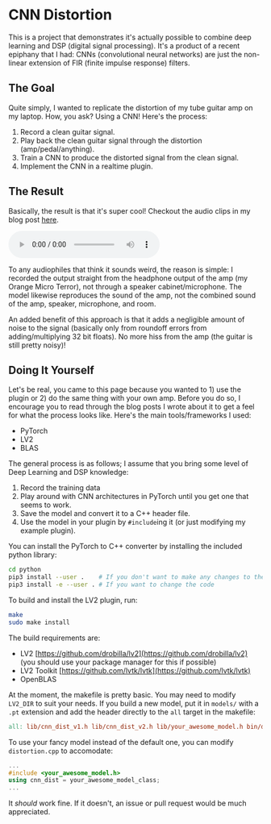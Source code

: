 CNN Distortion
==============

This is a project that demonstrates it's actually possible to combine deep
learning and DSP (digital signal processing). It's a product of a recent
epiphany that I had: CNNs (convolutional neural networks) are just the
non-linear extension of FIR (finite impulse response) filters.

The Goal
--------

Quite simply, I wanted to replicate the distortion of my tube guitar amp on my
laptop. How, you ask? Using a CNN! Here's the process:

1. Record a clean guitar signal.
2. Play back the clean guitar signal through the distortion (amp/pedal/anything).
3. Train a CNN to produce the distorted signal from the clean signal.
4. Implement the CNN in a realtime plugin.

The Result
----------

Basically, the result is that it's super cool! Checkout the audio clips in my
blog post [here](https://michaelganger.org/articles/index.php/2019/10/31/from-numbers-to-rockstar/).

<audio controls="" src="https://michaelganger.org/articles/wp-content/uploads/2019/10/medium-1.mp3"></audio>

To any audiophiles that think it sounds weird, the reason is simple: I recorded
the output straight from the headphone output of the amp (my Orange Micro
Terror), not through a speaker cabinet/microphone. The model likewise
reproduces the sound of the amp, not the combined sound of the amp, speaker,
microphone, and room.

An added benefit of this approach is that it adds a negligible amount of noise
to the signal (basically only from roundoff errors from adding/multiplying 32
bit floats). No more hiss from the amp (the guitar is still pretty noisy)!

Doing It Yourself
-----------------

Let's be real, you came to this page because you wanted to 1) use the plugin or
2) do the same thing with your own amp. Before you do so, I encourage you to read
through the blog posts I wrote about it to get a feel for what the process
looks like. Here's the main tools/frameworks I used:

 - PyTorch
 - LV2
 - BLAS

The general process is as follows; I assume that you bring some level of Deep
Learning and DSP knowledge:

1. Record the training data
2. Play around with CNN architectures in PyTorch until you get one that seems to work.
3. Save the model and convert it to a C++ header file.
4. Use the model in your plugin by `#include`ing it (or just modifying my example plugin).

You can install the PyTorch to C++ converter by installing the included python library:

```bash
cd python
pip3 install --user .    # If you don't want to make any changes to the code
pip3 install -e --user . # If you want to change the code
```

To build and install the LV2 plugin, run:

```bash
make
sudo make install
```

The build requirements are:
 - LV2 [https://github.com/drobilla/lv2](https://github.com/drobilla/lv2)
   (you should use your package manager for this if possible)
 - LV2 Toolkit [https://github.com/lvtk/lvtk](https://github.com/lvtk/lvtk)
 - OpenBLAS

At the moment, the makefile is pretty basic. You may need to modify `LV2_DIR`
to suit your needs.  If you build a new model, put it in `models/` with a `.pt`
extension and add the header directly to the `all` target in the makefile:

```makefile
all: lib/cnn_dist_v1.h lib/cnn_dist_v2.h lib/your_awesome_model.h bin/distortion.so
```

To use your fancy model instead of the default one, you can modify
`distortion.cpp` to accomodate:

```c++
...
#include <your_awesome_model.h>
using cnn_dist = your_awesome_model_class;
...
```

It *should* work fine. If it doesn't, an issue or pull request would be much
appreciated.
